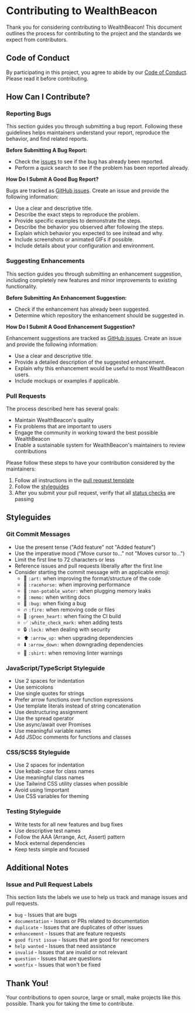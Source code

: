 # Contributing to WealthBeacon

Thank you for considering contributing to WealthBeacon! This document outlines the process for contributing to the project and the standards we expect from contributors.

## Code of Conduct

By participating in this project, you agree to abide by our [Code of Conduct](CODE_OF_CONDUCT.md). Please read it before contributing.

## How Can I Contribute?

### Reporting Bugs

This section guides you through submitting a bug report. Following these guidelines helps maintainers understand your report, reproduce the behavior, and find related reports.

**Before Submitting A Bug Report:**

* Check the [issues](https://github.com/TravorDev/wealthbeacon/issues) to see if the bug has already been reported.
* Perform a quick search to see if the problem has been reported already.

**How Do I Submit A Good Bug Report?**

Bugs are tracked as [GitHub issues](https://github.com/TravorDev/wealthbeacon/issues). Create an issue and provide the following information:

* Use a clear and descriptive title.
* Describe the exact steps to reproduce the problem.
* Provide specific examples to demonstrate the steps.
* Describe the behavior you observed after following the steps.
* Explain which behavior you expected to see instead and why.
* Include screenshots or animated GIFs if possible.
* Include details about your configuration and environment.

### Suggesting Enhancements

This section guides you through submitting an enhancement suggestion, including completely new features and minor improvements to existing functionality.

**Before Submitting An Enhancement Suggestion:**

* Check if the enhancement has already been suggested.
* Determine which repository the enhancement should be suggested in.

**How Do I Submit A Good Enhancement Suggestion?**

Enhancement suggestions are tracked as [GitHub issues](https://github.com/TravorDev/wealthbeacon/issues). Create an issue and provide the following information:

* Use a clear and descriptive title.
* Provide a detailed description of the suggested enhancement.
* Explain why this enhancement would be useful to most WealthBeacon users.
* Include mockups or examples if applicable.

### Pull Requests

The process described here has several goals:

* Maintain WealthBeacon's quality
* Fix problems that are important to users
* Engage the community in working toward the best possible WealthBeacon
* Enable a sustainable system for WealthBeacon's maintainers to review contributions

Please follow these steps to have your contribution considered by the maintainers:

1. Follow all instructions in the [pull request template](PULL_REQUEST_TEMPLATE.md)
2. Follow the [styleguides](#styleguides)
3. After you submit your pull request, verify that all [status checks](https://help.github.com/articles/about-status-checks/) are passing

## Styleguides

### Git Commit Messages

* Use the present tense ("Add feature" not "Added feature")
* Use the imperative mood ("Move cursor to..." not "Moves cursor to...")
* Limit the first line to 72 characters or less
* Reference issues and pull requests liberally after the first line
* Consider starting the commit message with an applicable emoji:
    * 🎨 `:art:` when improving the format/structure of the code
    * 🐎 `:racehorse:` when improving performance
    * 🚱 `:non-potable_water:` when plugging memory leaks
    * 📝 `:memo:` when writing docs
    * 🐛 `:bug:` when fixing a bug
    * 🔥 `:fire:` when removing code or files
    * 💚 `:green_heart:` when fixing the CI build
    * ✅ `:white_check_mark:` when adding tests
    * 🔒 `:lock:` when dealing with security
    * ⬆️ `:arrow_up:` when upgrading dependencies
    * ⬇️ `:arrow_down:` when downgrading dependencies
    * 👕 `:shirt:` when removing linter warnings

### JavaScript/TypeScript Styleguide

* Use 2 spaces for indentation
* Use semicolons
* Use single quotes for strings
* Prefer arrow functions over function expressions
* Use template literals instead of string concatenation
* Use destructuring assignment
* Use the spread operator
* Use async/await over Promises
* Use meaningful variable names
* Add JSDoc comments for functions and classes

### CSS/SCSS Styleguide

* Use 2 spaces for indentation
* Use kebab-case for class names
* Use meaningful class names
* Use Tailwind CSS utility classes when possible
* Avoid using !important
* Use CSS variables for theming

### Testing Styleguide

* Write tests for all new features and bug fixes
* Use descriptive test names
* Follow the AAA (Arrange, Act, Assert) pattern
* Mock external dependencies
* Keep tests simple and focused

## Additional Notes

### Issue and Pull Request Labels

This section lists the labels we use to help us track and manage issues and pull requests.

* `bug` - Issues that are bugs
* `documentation` - Issues or PRs related to documentation
* `duplicate` - Issues that are duplicates of other issues
* `enhancement` - Issues that are feature requests
* `good first issue` - Issues that are good for newcomers
* `help wanted` - Issues that need assistance
* `invalid` - Issues that are invalid or not relevant
* `question` - Issues that are questions
* `wontfix` - Issues that won't be fixed

## Thank You!

Your contributions to open source, large or small, make projects like this possible. Thank you for taking the time to contribute.